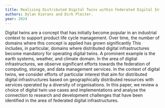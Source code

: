 ```yaml
---
title: Realising Distributed Digital Twins within Federated Digital Infrastructures.
authors: Dylan Kierans and Dirk Pleiter.
year: 2024
---
```

Digital twins are a concept that has initially become popular in an industrial context to support product life cycle management. Over time, the number of domains where this concept is applied has grown significantly This includes, in particular, domains where distributed digital infrastructures become mandatory for operating digital twins. A prominent example is the earth systems, weather, and climate domain. In the area of digital infrastructures, we observe significant efforts towards the federation of computing, storage, and data management services. In the context of digital twins, we consider efforts of particular interest that aim for distributed digital infrastructures based on geographically distributed resources with services operated by a diversity of organisations. In this paper, we review a choice of digital twin use cases and implementations and analyse the connection to research and development challenges that have been identified in the area of federated digital infrastructures.
